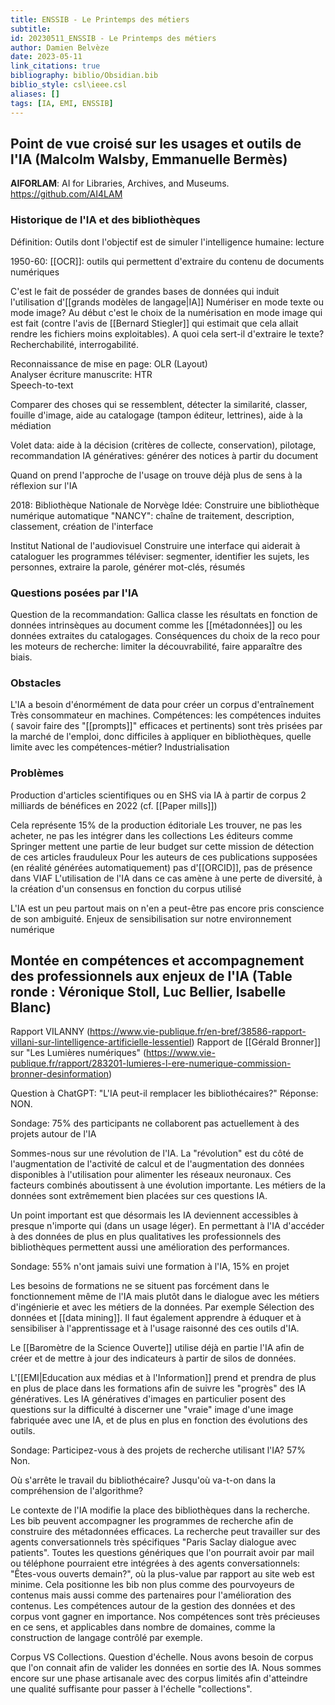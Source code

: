 ```yaml
---
title: ENSSIB - Le Printemps des métiers
subtitle:
id: 20230511_ENSSIB - Le Printemps des métiers
author: Damien Belvèze
date: 2023-05-11
link_citations: true
bibliography: biblio/Obsidian.bib
biblio_style: csl\ieee.csl
aliases: []
tags: [IA, EMI, ENSSIB]
---
```


## Point de vue croisé sur les usages et outils de l'IA (Malcolm Walsby, Emmanuelle Bermès)

**AIFORLAM**: AI for Libraries, Archives, and Museums.
https://github.com/AI4LAM

### Historique de l'IA et des bibliothèques

Définition: Outils dont l'objectif est de simuler l'intelligence humaine: lecture

1950-60: [[OCR]]: outils qui permettent d'extraire du contenu de documents numériques

C'est le fait de posséder de grandes bases de données qui induit
l'utilisation d'[[grands modèles de langage|IA]] Numériser en mode texte ou mode image? Au début c'est
le choix de la numérisation en mode image qui est fait (contre l'avis de [[Bernard Stiegler]] qui estimait que cela allait rendre les fichiers moins exploitables). A quoi cela
sert-il d'extraire le texte? Recherchabilité, interrogabilité.

Reconnaissance de mise en page: OLR (Layout)\
Analyser écriture manuscrite: HTR\
Speech-to-text

Comparer des choses qui se ressemblent, détecter la similarité, classer,
fouille d'image, aide au catalogage (tampon éditeur, lettrines), aide à
la médiation

Volet data: aide à la décision (critères de collecte, conservation),
pilotage, recommandation IA génératives: générer des notices à partir du
document

Quand on prend l'approche de l'usage on trouve déjà plus de sens à la
réflexion sur l'IA

2018: Bibliothèque Nationale de Norvège Idée: Construire une
bibliothèque numérique automatique "NANCY": chaîne de traitement,
description, classement, création de l'interface

Institut National de l'audiovisuel Construire une interface qui aiderait
à cataloguer les programmes téléviser: segmenter, identifier les sujets,
les personnes, extraire la parole, générer mot-clés, résumés

### Questions posées par l'IA

Question de la recommandation: Gallica classe les résultats en fonction
de données intrinsèques au document comme les [[métadonnées]] ou les données
extraites du catalogages. Conséquences du choix de la reco pour les
moteurs de recherche: limiter la découvrabilité, faire apparaître des
biais.

### Obstacles

L'IA a besoin d'énormément de data pour créer un corpus d'entraînement
Très consommateur en machines. 
Compétences: les compétences induites ( savoir faire des "[[prompts]]" efficaces et pertinents) sont très prisées par la marché de l'emploi, donc difficiles à appliquer en bibliothèques, quelle limite avec les compétences-métier? Industrialisation

### Problèmes

Production d'articles scientifiques ou en SHS via IA à partir de corpus
2 milliards de bénéfices en 2022 (cf. [[Paper mills]])

Cela représente 15% de la production éditoriale Les trouver, ne pas les acheter, ne pas les intégrer dans les collections
Les éditeurs comme Springer mettent une partie de leur budget sur cette
mission de détection de ces articles frauduleux 
Pour les auteurs de ces publications supposées (en réalité générées automatiquement) pas d'[[ORCID]], pas de présence dans VIAF 
L'utilisation de l'IA dans ce cas amène à une perte de diversité, à la création d'un consensus en fonction du corpus utilisé

L'IA est un peu partout mais on n'en a peut-être pas encore pris conscience de son ambiguité. Enjeux de sensibilisation sur notre environnement numérique

## Montée en compétences et accompagnement des professionnels aux enjeux de l'IA (Table ronde : Véronique Stoll, Luc Bellier, Isabelle Blanc)

Rapport VILANNY
(https://www.vie-publique.fr/en-bref/38586-rapport-villani-sur-lintelligence-artificielle-lessentiel)
Rapport de [[Gérald Bronner]] sur "Les Lumières numériques"
(https://www.vie-publique.fr/rapport/283201-lumieres-l-ere-numerique-commission-bronner-desinformation)

Question à ChatGPT: "L'IA peut-il remplacer les bibliothécaires?"
Réponse: NON.

Sondage: 75% des participants ne collaborent pas actuellement à des
projets autour de l'IA

Sommes-nous sur une révolution de l'IA. La "révolution" est du côté de
l'augmentation de l'activité de calcul et de l'augmentation des données
disponibles à l'utilisation pour alimenter les réseaux neuronaux. Ces
facteurs combinés aboutissent à une évolution importante. Les métiers de
la données sont extrêmement bien placées sur ces questions IA.

Un point important est que désormais les IA deviennent accessibles à
presque n'importe qui (dans un usage léger). En permettant à l'IA
d'accéder à des données de plus en plus qualitatives les professionnels
des bibliothèques permettent aussi une amélioration des performances.

Sondage: 55% n'ont jamais suivi une formation à l'IA, 15% en projet

Les besoins de formations ne se situent pas forcément dans le
fonctionnement même de l'IA mais plutôt dans le dialogue avec les
métiers d'ingénierie et avec les métiers de la données. Par exemple
Sélection des données et [[data mining]]. Il faut également apprendre à
éduquer et à sensibiliser à l'apprentissage et à l'usage raisonné des
ces outils d'IA.

Le [[Baromètre de la Science Ouverte]] utilise déjà en partie l'IA afin de
créer et de mettre à jour des indicateurs à partir de silos de données.

L'[[EMI|Education aux médias et à l'Information]] prend et prendra de plus en
plus de place dans les formations afin de suivre les "progrès" des IA
génératives. Les IA génératives d'images en particulier posent des
questions sur la difficulté à discerner une "vraie" image d'une image fabriquée avec une IA,
et de plus en plus en fonction des évolutions des outils.

Sondage: Participez-vous à des projets de recherche utilisant l'IA? 57%
Non.

Où s'arrête le travail du bibliothécaire? Jusqu'où va-t-on dans la
compréhension de l'algorithme?

Le contexte de l'IA modifie la place des bibliothèques dans la
recherche. Les bib peuvent accompagner les programmes de recherche afin
de construire des métadonnées efficaces. La recherche peut travailler
sur des agents conversationnels très spécifiques "Paris Saclay dialogue
avec patients". Toutes les questions génériques que l'on pourrait avoir
par mail ou téléphone pourraient etre intégrées à des agents
conversationnels: "Êtes-vous ouverts demain?", où la plus-value par
rapport au site web est minime. Cela positionne les bib non plus comme
des pourvoyeurs de contenus mais aussi comme des partenaires pour
l'amélioration des contenus. Les compétences autour de la gestion des
données et des corpus vont gagner en importance. Nos compétences sont
très précieuses en ce sens, et applicables dans nombre de domaines,
comme la construction de langage contrôlé par exemple.

Corpus VS Collections. Question d'échelle. Nous avons besoin de corpus
que l'on connait afin de valider les données en sortie des IA. Nous
sommes encore sur une phase artisanale avec des corpus limités afin
d'atteindre une qualité suffisante pour passer à l'échelle
"collections".
